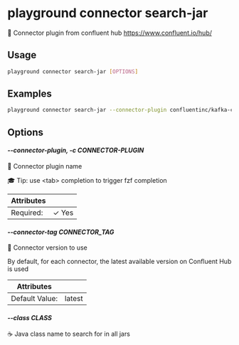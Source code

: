 # playground connector search-jar

🔌 Connector plugin from confluent hub https://www.confluent.io/hub/

## Usage

```bash
playground connector search-jar [OPTIONS]
```

## Examples

```bash
playground connector search-jar --connector-plugin confluentinc/kafka-connect-s3 --class WebIdentityTokenCredentialsProvider

```

## Options

#### *--connector-plugin, -c CONNECTOR-PLUGIN*

🔌 Connector plugin name  
  
🎓 Tip: use \<tab\> completion to trigger fzf completion

| Attributes      | &nbsp;
|-----------------|-------------
| Required:       | ✓ Yes

#### *--connector-tag CONNECTOR_TAG*

🔗 Connector version to use  
  
By default, for each connector, the latest available version on Confluent Hub is used

| Attributes      | &nbsp;
|-----------------|-------------
| Default Value:  | latest

#### *--class CLASS*

☕ Java class name to search for in all jars


